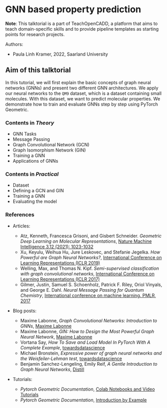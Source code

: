 # GNN based property prediction


**Note**: This talktorial is a part of TeachOpenCADD, a platform that aims to teach domain-specific skills and to provide pipeline templates as starting points for research projects.

Authors:
* Paula Linh Kramer, 2022, Saarland University


## Aim of this talktorial

In this tutorial, we will first explain the basic concepts of graph neural networks (GNNs) and present two different GNN architectures. We apply our neural networks to the `QM9` dataset, which is a dataset containing small molecules. With this dataset, we want to predict molecular properties. We demonstrate how to train and evaluate GNNs step by step using PyTorch Geometric.


### Contents in *Theory*

* GNN Tasks
* Message Passing
* Graph Convolutional Network (GCN)
* Graph Isomorphism Network (GIN)
* Training a GNN
* Applications of GNNs


### Contents in *Practical*

* Dataset
* Defining a GCN and GIN
* Training a GNN
* Evaluating the model


### References

* Articles:
    * Atz, Kenneth, Francesca Grisoni, and Gisbert Schneider. *Geometric Deep Learning on Molecular Representations*, [Nature Machine Intelligence 3.12 (2021): 1023-1032](https://arxiv.org/pdf/2107.12375.pdf)
    * Xu, Keyulu, Weihua Hu, Jure Leskovec, and Stefanie Jegelka. *How Powerful are Graph Neural Networks?*, [International Conference on Learning Representations (ICLR 2019)](https://arxiv.org/abs/1810.00826v3)
    * Welling, Max, and Thomas N. Kipf. *Semi-supervised classification with graph convolutional networks*, [International Conference on Learning Representations (ICLR 2017)](https://arxiv.org/pdf/1609.02907.pdf)
    * Gilmer, Justin, Samuel S. Schoenholz, Patrick F. Riley, Oriol Vinyals, and George E. Dahl. *Neural Message Passing for Quantum Chemistry*, [International conference on machine learning. PMLR, 2017](https://arxiv.org/pdf/1704.01212.pdf)


* Blog posts:
    * Maxime Labonne, *Graph Convolutional Networks: Introduction to GNNs*, [Maxime Labonne](https://mlabonne.github.io/blog/intrognn/)
    * Maxime Labonne, *GIN: How to Design the Most Powerful Graph Neural Network*, [Maxime Labonne](https://mlabonne.github.io/blog/gin/)
    * Vortana Say, *How To Save and Load Model In PyTorch With A Complete Example*, [towardsdatascience](https://towardsdatascience.com/how-to-save-and-load-a-model-in-pytorch-with-a-complete-example-c2920e617dee)
    * Michael Bronstein, *Expressive power of graph neural networks and the Weisfeiler-Lehman test*, [towardsdatascience](https://towardsdatascience.com/expressive-power-of-graph-neural-networks-and-the-weisefeiler-lehman-test-b883db3c7c49)
    * Benjamin Sanchez-Lengeling,  Emily Reif, *A Gentle Introduction to Graph Neural Networks*, [Distill](https://distill.pub/2021/gnn-intro/)


* Tutorials:
    * *Pytorch Geometric Documentation*, [Colab Notebooks and Video Tutorials](https://pytorch-geometric.readthedocs.io/en/latest/notes/colabs.html)
    * *Pytorch Geometric Documentation*, [Introduction by Example](https://pytorch-geometric.readthedocs.io/en/latest/notes/introduction.html#learning-methods-on-graphs)
